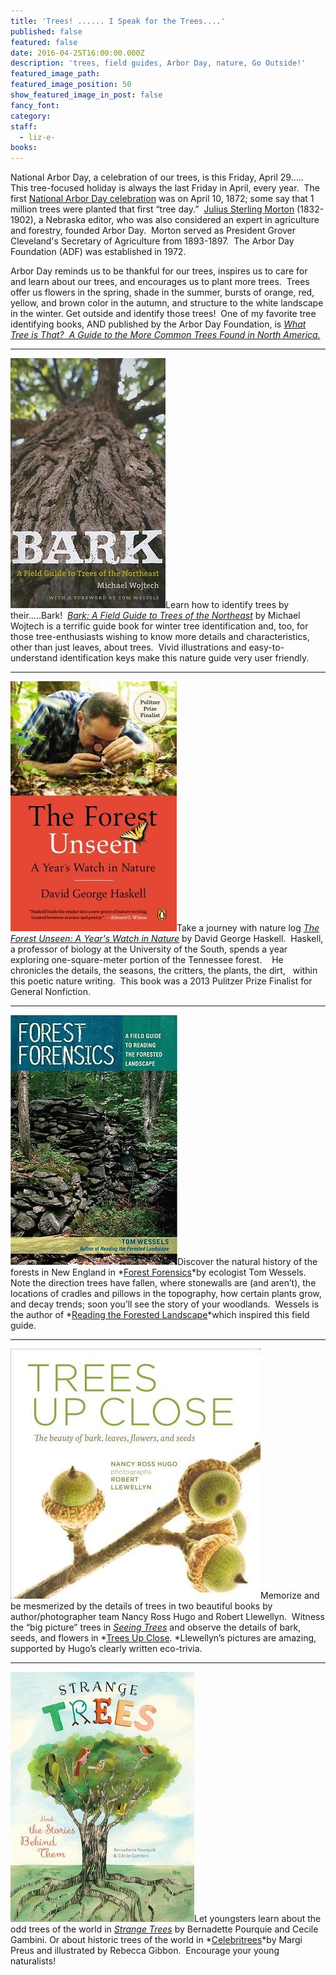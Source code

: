```yaml
---
title: 'Trees! ...... I Speak for the Trees....'
published: false
featured: false
date: 2016-04-25T16:00:00.000Z
description: 'trees, field guides, Arbor Day, nature, Go Outside!'
featured_image_path:
featured_image_position: 50
show_featured_image_in_post: false
fancy_font:
category:
staff:
  - liz-e-
books:
---
```



National Arbor Day, a celebration of our trees, is this Friday, April 29…..&nbsp; This tree-focused holiday is always the last Friday in April, every year.&nbsp; The first [National Arbor Day celebration](https://www.arborday.org/celebrate/history.cfm) was on April 10, 1872; some say that 1 million trees were planted that first “tree day.”&nbsp; [Julius Sterling Morton](https://en.wikipedia.org/wiki/Julius_Sterling_Morton) (1832-1902), a Nebraska editor, who was also considered an expert in agriculture and forestry, founded Arbor Day.&nbsp; Morton served as President Grover Cleveland's Secretary of Agriculture from 1893-1897.&nbsp; The Arbor Day Foundation (ADF) was established in 1972.

Arbor Day reminds us to be thankful for our trees, inspires us to care for and learn about our trees, and encourages us to plant more trees.&nbsp; Trees offer us flowers in the spring, shade in the summer, bursts of orange, red, yellow, and brown color in the autumn, and structure to the white landscape in the winter. Get outside and identify those trees!&nbsp; One of my favorite tree identifying books, AND published by the Arbor Day Foundation, is [*What Tree is That?&nbsp; A Guide to the More Common Trees Found in North America.*](http://www.brooklinebooksmith-shop.com/book/9780963465757)

---

[![](/uploads/versions/bark---x----248-400x---.jpg)](http://www.brooklinebooksmith-shop.com/book/9781584658528)Learn how to identify trees by their…..Bark!&nbsp; [*Bark: A Field Guide to Trees of the Northeast*](http://www.brooklinebooksmith-shop.com/book/9781584658528) by Michael Wojtech is a terrific guide book for winter tree identification and, too, for those tree-enthusiasts wishing to know more details and characteristics, other than just leaves, about trees.&nbsp; Vivid illustrations and easy-to-understand identification keys make this nature guide very user friendly.

---

[![](/uploads/versions/forest-unseen---x----266-400x---.jpg)](http://www.brooklinebooksmith-shop.com/book/9780143122944)Take a journey with nature log [*The Forest Unseen: A Year's Watch in Nature*](http://www.brooklinebooksmith-shop.com/book/9780143122944) by David George Haskell.&nbsp; Haskell, a professor of biology at the University of the South, spends a year exploring one-square-meter portion of the Tennessee forest.&nbsp; &nbsp; He chronicles the details, the seasons, the critters, the plants, the dirt, &nbsp; within this poetic nature writing.&nbsp; This book was a 2013 Pulitzer Prize Finalist for General Nonfiction.&nbsp;

---

[![](/uploads/versions/forest-forensics---x----267-400x---.jpg)](http://www.brooklinebooksmith-shop.com/book/9780881509182)Discover the natural history of the forests in New England in *[Forest Forensics](http://www.brooklinebooksmith-shop.com/book/9780881509182)*by ecologist Tom Wessels.&nbsp; Note the direction trees have fallen, where stonewalls are (and aren’t), the locations of cradles and pillows in the topography, how certain plants grow, and decay trends; soon you’ll see the story of your woodlands.&nbsp; Wessels is the author of *[Reading the Forested Landscape](http://www.brooklinebooksmith-shop.com/book/9780881504200)*which inspired this field guide.&nbsp;

---

[![](/uploads/versions/trees-up-close---x----400-400x---.jpg)](http://www.brooklinebooksmith-shop.com/book/9781604695823)Memorize and be mesmerized by the details of trees in two beautiful books by author/photographer team Nancy Ross Hugo and Robert Llewellyn.&nbsp; Witness the “big picture” trees in [*Seeing Trees*](http://www.brooklinebooksmith-shop.com/book/9781604692198) and observe the details of bark, seeds, and flowers in *[Trees Up Close](http://www.brooklinebooksmith-shop.com/book/9781604695823).&nbsp;*Llewellyn’s pictures are amazing, supported by Hugo’s clearly written eco-trivia.

---

[![](/uploads/versions/strange-trees---x----294-400x---.jpg)](http://www.brooklinebooksmith-shop.com/book/9781616894597)Let youngsters learn about the odd trees of the world in [*Strange Trees*](http://www.brooklinebooksmith-shop.com/book/9781616894597) by Bernadette Pourquie and Cecile Gambini. Or about historic trees of the world in *[Celebritrees](http://www.brooklinebooksmith-shop.com/book/9781250073198)*by Margi Preus and illustrated by Rebecca Gibbon.&nbsp; Encourage your young naturalists!&nbsp; &nbsp;
